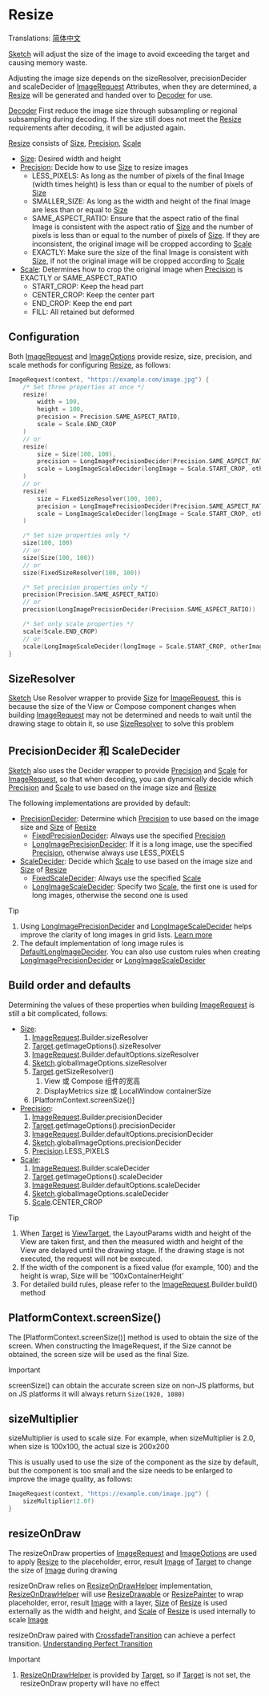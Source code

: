 # Resize

Translations: [简体中文](resize.zh.md)

[Sketch] will adjust the size of the image to avoid exceeding the target and causing memory waste.

Adjusting the image size depends on the sizeResolver, precisionDecider and scaleDecider
of [ImageRequest]
Attributes, when they are determined, a [Resize] will be generated and handed over to [Decoder] for
use.

[Decoder] First reduce the image size through subsampling or regional subsampling during decoding.
If the size still does not meet the [Resize] requirements after decoding, it will be adjusted again.

[Resize] consists of [Size], [Precision], [Scale]

* [Size]: Desired width and height
* [Precision]: Decide how to use [Size] to resize images
    * LESS_PIXELS: As long as the number of pixels of the final Image (width times height) is less
      than or equal to the number of pixels of [Size]
    * SMALLER_SIZE: As long as the width and height of the final Image are less than or equal
      to [Size]
    * SAME_ASPECT_RATIO: Ensure that the aspect ratio of the final Image is consistent with the
      aspect ratio of [Size] and the number of pixels is less than or equal to the number of pixels
      of [Size]. If they are inconsistent, the original image will be cropped according to [Scale]
    * EXACTLY: Make sure the size of the final Image is consistent with [Size], if not the original
      image will be cropped according to [Scale]
* [Scale]: Determines how to crop the original image when [Precision] is EXACTLY or
  SAME_ASPECT_RATIO
    * START_CROP: Keep the head part
    * CENTER_CROP: Keep the center part
    * END_CROP: Keep the end part
    * FILL: All retained but deformed

## Configuration

Both [ImageRequest] and [ImageOptions] provide resize, size, precision, and scale methods for
configuring [Resize], as follows:

```kotlin
ImageRequest(context, "https://example.com/image.jpg") {
    /* Set three properties at once */
    resize(
        width = 100,
        height = 100,
        precision = Precision.SAME_ASPECT_RATIO,
        scale = Scale.END_CROP
    )
    // or
    resize(
        size = Size(100, 100),
        precision = LongImagePrecisionDecider(Precision.SAME_ASPECT_RATIO),
        scale = LongImageScaleDecider(longImage = Scale.START_CROP, otherImage = Scale.CENTER_CROP)
    )
    // or
    resize(
        size = FixedSizeResolver(100, 100),
        precision = LongImagePrecisionDecider(Precision.SAME_ASPECT_RATIO),
        scale = LongImageScaleDecider(longImage = Scale.START_CROP, otherImage = Scale.CENTER_CROP)
    )

    /* Set size properties only */
    size(100, 100)
    // or
    size(Size(100, 100))
    // or
    size(FixedSizeResolver(100, 100))

    /* Set precision properties only */
    precision(Precision.SAME_ASPECT_RATIO)
    // or
    precision(LongImagePrecisionDecider(Precision.SAME_ASPECT_RATIO))

    /* Set only scale properties */
    scale(Scale.END_CROP)
    // or
    scale(LongImageScaleDecider(longImage = Scale.START_CROP, otherImage = Scale.CENTER_CROP))
}
```

## SizeResolver

[Sketch] Use Resolver wrapper to provide [Size] for [ImageRequest], this is because the size of the
View or Compose component changes when building [ImageRequest] may not be determined and needs to
wait until the drawing stage to obtain it, so use [SizeResolver] to solve this problem

## PrecisionDecider 和 ScaleDecider

[Sketch] also uses the Decider wrapper to provide [Precision] and [Scale] for [ImageRequest], so
that when decoding, you can dynamically decide which [Precision] and [Scale] to use based on the
image size and [Resize]

The following implementations are provided by default:

* [PrecisionDecider]: Determine which [Precision] to use based on the image size and [Size]
  of [Resize]
    * [FixedPrecisionDecider]: Always use the specified [Precision]
    * [LongImagePrecisionDecider]: If it is a long image, use the specified [Precision],
      otherwise always use LESS_PIXELS
* [ScaleDecider]: Decide which [Scale] to use based on the image size and [Size] of [Resize]
    * [FixedScaleDecider]: Always use the specified [Scale]
    * [LongImageScaleDecider]: Specify two [Scale], the first one is used for long images, otherwise
      the second one is used

> [!TIP]
> 1. Using [LongImagePrecisionDecider] and [LongImageScaleDecider] helps improve the clarity of
     long images in grid lists. [Learn more][long_image_grid_thumbnails]
> 2. The default implementation of long image rules is [DefaultLongImageDecider]. You can also use
     custom rules when creating [LongImagePrecisionDecider] or [LongImageScaleDecider]

## Build order and defaults

Determining the values of these properties when building [ImageRequest] is still a bit complicated,
follows:

* [Size]:
    1. [ImageRequest].Builder.sizeResolver
    2. [Target].getImageOptions().sizeResolver
    3. [ImageRequest].Builder.defaultOptions.sizeResolver
    4. [Sketch].globalImageOptions.sizeResolver
    5. [Target].getSizeResolver()
        1. View 或 Compose 组件的宽高
        2. DisplayMetrics size 或 LocalWindow containerSize
    6. [PlatformContext.screenSize()]
* [Precision]:
    1. [ImageRequest].Builder.precisionDecider
    2. [Target].getImageOptions().precisionDecider
    3. [ImageRequest].Builder.defaultOptions.precisionDecider
    4. [Sketch].globalImageOptions.precisionDecider
    5. [Precision].LESS_PIXELS
* [Scale]:
    1. [ImageRequest].Builder.scaleDecider
    2. [Target].getImageOptions().scaleDecider
    3. [ImageRequest].Builder.defaultOptions.scaleDecider
    4. [Sketch].globalImageOptions.scaleDecider
    5. [Scale].CENTER_CROP

> [!TIP]
> 1. When [Target] is [ViewTarget], the LayoutParams width and height of the View are taken first,
     and then the measured width and height of the View are delayed until the drawing stage. If the
     drawing stage is not executed, the request will not be executed.
> 2. If the width of the component is a fixed value (for example, 100) and the height is wrap, Size
     will be '100xContainerHeight'
> 3. For detailed build rules, please refer to the [ImageRequest].Builder.build() method

## PlatformContext.screenSize()

The [PlatformContext.screenSize()] method is used to obtain the size of the screen. When
constructing the ImageRequest, if the Size cannot be obtained, the screen size will be used as the
final Size.

> [!IMPORTANT]
> screenSize() can obtain the accurate screen size on non-JS platforms, but on JS platforms it will
> always return `Size(1920, 1080)`

## sizeMultiplier

sizeMultiplier is used to scale size. For example, when sizeMultiplier is 2.0, when size is 100x100,
the actual size is 200x200

This is usually used to use the size of the component as the size by default, but the component is
too small and the size needs to be enlarged to improve the image quality, as follows:

```kotlin
ImageRequest(context, "https://example.com/image.jpg") {
    sizeMultiplier(2.0f)
}
```

## resizeOnDraw

The resizeOnDraw properties of [ImageRequest] and [ImageOptions] are used to apply [Resize] to the
placeholder, error, result [Image] of [Target] to change the size of [Image] during drawing

resizeOnDraw relies on [ResizeOnDrawHelper] implementation, [ResizeOnDrawHelper] will
use [ResizeDrawable] or [ResizePainter] to wrap placeholder, error, result [Image] with a
layer, [Size] of [Resize] is used externally as the width and height, and [Scale] of [Resize] is
used internally to scale [Image]

resizeOnDraw paired with [CrossfadeTransition] can achieve a perfect
transition. [Understanding Perfect Transition](transition.md#perfect-transition)

> [!IMPORTANT]
> 1. [ResizeOnDrawHelper] is provided by [Target], so if [Target] is not set, the resizeOnDraw
     property will have no effect

[Sketch]: ../sketch-core/src/commonMain/kotlin/com/github/panpf/sketch/Sketch.common.kt

[Resize]: ../sketch-core/src/commonMain/kotlin/com/github/panpf/sketch/resize/Resize.kt

[Scale]: ../sketch-core/src/commonMain/kotlin/com/github/panpf/sketch/resize/Scale.kt

[ScaleDecider]: ../sketch-core/src/commonMain/kotlin/com/github/panpf/sketch/resize/ScaleDecider.kt

[FixedScaleDecider]: ../sketch-core/src/commonMain/kotlin/com/github/panpf/sketch/resize/ScaleDecider.kt

[LongImageScaleDecider]: ../sketch-core/src/commonMain/kotlin/com/github/panpf/sketch/resize/ScaleDecider.kt

[FixedPrecisionDecider]: ../sketch-core/src/commonMain/kotlin/com/github/panpf/sketch/resize/PrecisionDecider.kt

[LongImagePrecisionDecider]: ../sketch-core/src/commonMain/kotlin/com/github/panpf/sketch/resize/PrecisionDecider.kt

[PrecisionDecider]: ../sketch-core/src/commonMain/kotlin/com/github/panpf/sketch/resize/PrecisionDecider.kt

[Precision]: ../sketch-core/src/commonMain/kotlin/com/github/panpf/sketch/resize/Precision.kt

[ViewTarget]: ../sketch-view-core/src/main/kotlin/com/github/panpf/sketch/target/ViewTarget.kt

[ImageRequest]: ../sketch-core/src/commonMain/kotlin/com/github/panpf/sketch/request/ImageRequest.common.kt

[ImageOptions]: ../sketch-core/src/commonMain/kotlin/com/github/panpf/sketch/request/ImageOptions.common.kt

[CrossfadeTransition]: ../sketch-core/src/commonMain/kotlin/com/github/panpf/sketch/transition/CrossfadeTransition.kt

[Target]: ../sketch-core/src/commonMain/kotlin/com/github/panpf/sketch/target/Target.kt

[ResizeDrawable]: ../sketch-view-core/src/main/kotlin/com/github/panpf/sketch/drawable/ResizeDrawable.kt

[ResizeAnimatableDrawable]: ../sketch-view-core/src/main/kotlin/com/github/panpf/sketch/drawable/ResizeAnimatableDrawable.kt

[DefaultLongImageDecider]: ../sketch-core/src/commonMain/kotlin/com/github/panpf/sketch/resize/LongImageDecider.kt

[Decoder]: ../sketch-core/src/commonMain/kotlin/com/github/panpf/sketch/decode/Decoder.kt

[Size]: ../sketch-core/src/commonMain/kotlin/com/github/panpf/sketch/util/Size.kt

[SizeResolver]: ../sketch-core/src/commonMain/kotlin/com/github/panpf/sketch/resize/SizeResolver.kt

[Image]: ../sketch-core/src/commonMain/kotlin/com/github/panpf/sketch/Image.kt

[ResizeOnDrawHelper]: ../sketch-core/src/commonMain/kotlin/com/github/panpf/sketch/resize/ResizeOnDraw.kt

[ResizePainter]: ../sketch-compose-core/src/commonMain/kotlin/com/github/panpf/sketch/painter/ResizePainter.kt

[long_image_grid_thumbnails]: long_image_grid_thumbnails.md